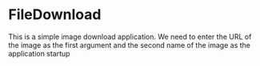 # FileDownload
This is a simple image download application. We need to enter the URL of the image as the first argument and the second name of the image as the application startup
